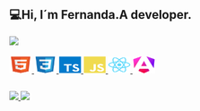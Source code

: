 
<h2>💻Hi, I´m Fernanda.A developer.</h2>

<div>
  <a href="hhtps://github.com//github.com/Fernandasacosta">
<!--   <img height="180em" src="https://github-readme-stats.vercel.app/api?username=Fernandasacosta&show_icons=true&theme=dracula&include_all_commits=true&count_private=true"/> -->
  <img height="180em" src="https://github-readme-stats.vercel.app/api/top-langs/?username=Fernandasacosta&layout=compact&langs_count=16&theme=dracula"/> 
</div>

<div style="display: inline_block"><br>
  <img aling="center" alt="Fernanda-HTML" height="30" width="40" src="https://raw.githubusercontent.com/devicons/devicon/master/icons/html5/html5-original.svg">
  <img aling="center" alt="Fernanda-CSS" height="30" width="40" src="https://raw.githubusercontent.com/devicons/devicon/master/icons/css3/css3-original.svg">
  <img aling="center" alt="Fernanda-Ts" height="30" width="40" src="https://raw.githubusercontent.com/devicons/devicon/master/icons/typescript/typescript-plain.svg">
  <img aling="center" alt="Fernanda-Js" height="30" width="40" src="https://raw.githubusercontent.com/devicons/devicon/master/icons/javascript/javascript-plain.svg">
  <img aling="center" alt="Fernanda-React" height="30" width="40" src="https://raw.githubusercontent.com/devicons/devicon/master/icons/react/react-original.svg">
  <img aling="center" alt="Fernanda-Angular" height="30" width="40" src="https://raw.githubusercontent.com/devicons/devicon/master/icons/angular/angular-original.svg">
</div>

##

<div>
  <a href="https://www.linkedin.com/in/fernanda-costa-b07574253/" target="_blank"><img src="https://img.shields.io/badge/LinkedIn-0077B5?style=for-the-badge&logo=linkedin&logoColor=white"</a>
  <a href="mailto:fernandasacostaa@gmail.com"><img src="https://img.shields.io/badge/Gmail-D14836?style=for-the-badge&logo=gmail&logoColor=white"</a>
</div>
